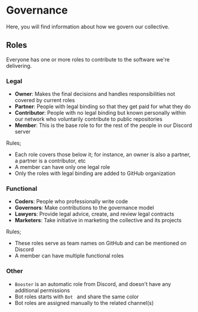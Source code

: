 # Governance

Here, you will find information about how we govern our collective.

## Roles

Everyone has one or more roles to contribute to the software we're delivering.

### Legal

- **Owner**: Makes the final decisions and handles responsibilities not covered
  by current roles
- **Partner**: People with legal binding so that they get paid for what they do
- **Contributor**: People with no legal binding but known personally within our
  network who voluntarily contribute to public repositories
- **Member**: This is the base role to for the rest of the people in our Discord
  server

Rules;

- Each role covers those below it; for instance, an owner is also a partner, a
partner is a contributor, etc
- A member can have only one legal role
- Only the roles with legal binding are added to GitHub organization

### Functional

- **Coders**: People who professionally write code
- **Governors**: Make contributions to the governance model
- **Lawyers**: Provide legal advice, create, and review legal contracts
- **Marketers**: Take initiative in marketing the collective and its projects

Rules;

- These roles serve as team names on GitHub and can be mentioned on Discord
- A member can have multiple functional roles

### Other

- `Booster` is an automatic role from Discord, and doesn't have any additional
  permissions
- Bot roles starts with `Bot ` and share the same color
- Bot roles are assigned manually to the related channel(s)
